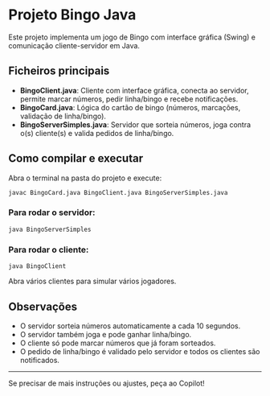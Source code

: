 # Projeto Bingo Java

Este projeto implementa um jogo de Bingo com interface gráfica (Swing) e comunicação cliente-servidor em Java.

## Ficheiros principais
- **BingoClient.java**: Cliente com interface gráfica, conecta ao servidor, permite marcar números, pedir linha/bingo e recebe notificações.
- **BingoCard.java**: Lógica do cartão de bingo (números, marcações, validação de linha/bingo).
- **BingoServerSimples.java**: Servidor que sorteia números, joga contra o(s) cliente(s) e valida pedidos de linha/bingo.

## Como compilar e executar

Abra o terminal na pasta do projeto e execute:

```
javac BingoCard.java BingoClient.java BingoServerSimples.java
```

### Para rodar o servidor:
```
java BingoServerSimples
```

### Para rodar o cliente:
```
java BingoClient
```

Abra vários clientes para simular vários jogadores.

## Observações
- O servidor sorteia números automaticamente a cada 10 segundos.
- O servidor também joga e pode ganhar linha/bingo.
- O cliente só pode marcar números que já foram sorteados.
- O pedido de linha/bingo é validado pelo servidor e todos os clientes são notificados.

---

Se precisar de mais instruções ou ajustes, peça ao Copilot!
